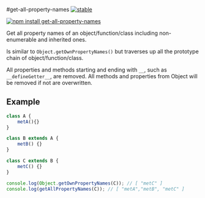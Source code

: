 #get-all-property-names [![stable](http://badges.github.io/stability-badges/dist/stable.svg)](http://github.com/badges/stability-badges)

[![npm install get-all-property-names](https://nodei.co/npm/get-all-property-names.png?mini=true)](https://npmjs.org/package/get-all-property-names/)

Get all property names of an object/function/class including non-enumerable and inherited ones.

Is similar to `Object.getOwnPropertyNames()` but traverses up all the prototype chain 
of object/function/class.

All properties and methods starting and ending with `__`, such as `__defineGetter__`, are removed.
All methods and properties from Object will be removed if not are overwritten.

## Example

```js
class A {
    metA(){}
}

class B extends A {
    metB() {}
}

class C extends B {
    metC() {}
}

console.log(Object.getOwnPropertyNames(C)); // [ "metC" ]
console.log(getAllPropertyNames(C)); // [ "metA","metB", "metC" ]
```
